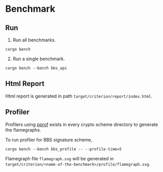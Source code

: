 # Benchmark

## Run

1. Run all benchmarks.

```shell
cargo bench
```

2. Run a single benchmark.

```shell
cargo bench --bench bbs_api
```

## Html Report

Html report is generated in path `target/criterion/report/index.html`.

## Profiler

Profilers using [pprof](https://github.com/tikv/pprof-rs) exists in every crypto scheme directory to generate the flamegraphs.

To run profiler for BBS signature scheme,
```shell
cargo bench --bench bbs_profile -- --profile-time=5
```
Flamegraph file `flamegraph.svg` will be generated in `target/criterion/<name-of-the-benchmark>/profile/flamegraph.svg`.



